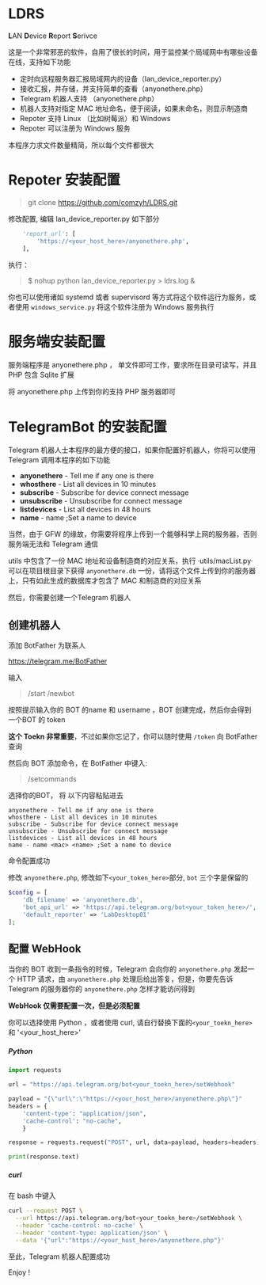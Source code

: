 # LDRS

**L**AN **D**evice **R**eport **S**erivce

这是一个非常邪恶的软件，自用了很长的时间，用于监控某个局域网中有哪些设备在线，支持如下功能

- 定时向远程服务器汇报局域网内的设备（lan_device_reporter.py）
- 接收汇报，并存储，并支持简单的查看（anyonethere.php）
- Telegram 机器人支持 （anyonethere.php）
- 机器人支持对指定 MAC 地址命名，便于阅读，如果未命名，则显示制造商
- Repoter 支持 Linux （比如树莓派）和 Windows
- Repoter 可以注册为 Windows 服务

本程序力求文件数量精简，所以每个文件都很大

# Repoter 安装配置

> git clone https://github.com/comzyh/LDRS.git

修改配置, 编辑 lan_device_reporter.py 如下部分

```python
	'report_url': [
        'https://<your_host_here>/anyonethere.php',
    ],
```

执行：

> $ nohup python lan_device_reporter.py > ldrs.log &

你也可以使用诸如 systemd 或者 supervisord 等方式将这个软件运行为服务，或者使用 `windows_service.py` 将这个软件注册为 Windows 服务执行

# 服务端安装配置 

服务端程序是 anyonethere.php ， 单文件即可工作，要求所在目录可读写，并且 PHP 包含 Sqlite 扩展

将 anyonethere.php 上传到你的支持 PHP 服务器即可

# TelegramBot 的安装配置

Telegram 机器人士本程序的最方便的接口，如果你配置好机器人，你将可以使用 Telegram 调用本程序的如下功能

- **anyonethere** - Tell me if any one is there
- **whosthere** - List all devices in 10 minutes
- **subscribe** - Subscribe for device connect message
- **unsubscribe** - Unsubscribe for connect message
- **listdevices** - List all devices in 48 hours
- **name** - name <mac> <name> ;Set a name to device

当然，由于 GFW 的缘故，你需要将程序上传到一个能够科学上网的服务器，否则服务端无法和 Telegram 通信

utils 中包含了一份 MAC 地址和设备制造商的对应关系，执行 ·utils/macList.py· 可以在项目根目录下获得 `anyonethere.db` 一份，请将这个文件上传到你的服务器上，只有如此生成的数据库才包含了 MAC 和制造商的对应关系

然后，你需要创建一个Telegram 机器人

## 创建机器人

添加 BotFather 为联系人

https://telegram.me/BotFather

输入

> /start
> /newbot

按照提示输入你的 BOT 的name 和 username ，BOT 创建完成，然后你会得到一个BOT 的 token

**这个 Toekn 非常重要**，不过如果你忘记了，你可以随时使用 `/token` 向 BotFather 查询

然后向 BOT 添加命令，在 BotFather 中键入:

> /setcommands

选择你的BOT， 将 以下内容粘贴进去

```
anyonethere - Tell me if any one is there
whosthere - List all devices in 10 minutes
subscribe - Subscribe for device connect message
unsubscribe - Unsubscribe for connect message
listdevices - List all devices in 48 hours
name - name <mac> <name> ;Set a name to device
```

命令配置成功

修改 `anyonethere.php`, 修改如下`<your_token_here>`部分, `bot` 三个字是保留的

```php
$config = [
	'db_filename' => 'anyonethere.db',
	'bot_api_url' => 'https://api.telegram.org/bot<your_token_here>/',
	'default_reporter' => 'LabDesktop01'
];
```

## 配置 WebHook

当你的 BOT 收到一条指令的时候，Telegram 会向你的 `anyonethere.php` 发起一个 HTTP 请求，由 `anyonethere.php` 处理后给出答复，但是，你要先告诉 Telegram 的服务器你的 `anyonethere.php` 怎样才能访问得到

**WebHook 仅需要配置一次，但是必须配置**

你可以选择使用 Python ，或者使用 curl, 请自行替换下面的`<your_toekn_here>` 和 '<your_host_here>'

##### Python

```python
import requests

url = "https://api.telegram.org/bot<your_toekn_here>/setWebhook"

payload = "{\"url\":\"https://<your_host_here>/anyonethere.php\"}"
headers = {
    'content-type': "application/json",
    'cache-control': "no-cache",
    }

response = requests.request("POST", url, data=payload, headers=headers)

print(response.text)
```

##### curl

在 bash 中键入
```bash
curl --request POST \
  --url https://api.telegram.org/bot<your_toekn_here>/setWebhook \
  --header 'cache-control: no-cache' \
  --header 'content-type: application/json' \
  --data '{"url":"https://<your_host_here>/anyonethere.php"}'
```

至此，Telegram 机器人配置成功

Enjoy !
